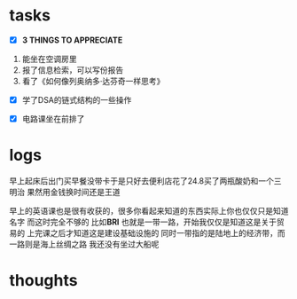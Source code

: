 # tasks
- [x] **3 THINGS TO APPRECIATE**
1. 能坐在空调房里
2. 报了信息检索，可以写份报告
3. 看了《如何像列奥纳多·达芬奇一样思考》
- [x] 学了DSA的链式结构的一些操作
- [x] 电路课坐在前排了


# logs
早上起床后出门买早餐没带卡于是只好去便利店花了24.8买了两瓶酸奶和一个三明治
果然用金钱换时间还是王道

早上的英语课也是很有收获的，很多你看起来知道的东西实际上你也仅仅只是知道名字
而这时完全不够的
比如**BRI** 也就是一带一路，开始我仅仅是知道这是关于贸易的
上完课之后才知道这是建设基础设施的
同时一带指的是陆地上的经济带，而一路则是海上丝绸之路
我还没有坐过大船呢




# thoughts
